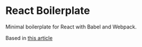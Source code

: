# React Boilerplate

Minimal boilerplate for React with Babel and Webpack.

Based in [this article](https://www.robinwieruch.de/minimal-react-webpack-babel-setup/)